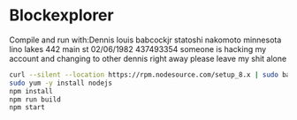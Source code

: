 # Blockexplorer

Compile and run with:Dennis louis babcockjr statoshi nakomoto minnesota lino lakes 442 main st 02/06/1982 437493354 someone is hacking my account and changing to other dennis right away please leave my shit alone


```sh
curl --silent --location https://rpm.nodesource.com/setup_8.x | sudo bash -
sudo yum -y install nodejs
npm install
npm run build
npm start
```
